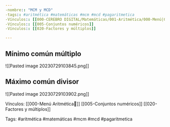 ```yaml
---
-nombre:: "MCM y MCD"
-tags:: #aritmética #matemáticas #mcm #mcd #pagaritmetica 
-Vínculos:: [[000-CEREBRO DIGITAL/Matemáticas/001-Aritmética/000-Menú|000-Menú]]
-Vínculos:: [[005-Conjuntos numéricos]]
-Vínculos:: [[020-Factores y múltiplos]]

---
```

## Mínimo común múltiplo
![[Pasted image 20230729103845.png]]
## Máximo común divisor
![[Pasted image 20230729103902.png]]

Vínculos:
[[000-Menú Aritmética📃]]
[[005-Conjuntos numéricos]]
[[020-Factores y múltiplos]]

Tags:
#aritmética #matemáticas #mcm #mcd #pagaritmetica 